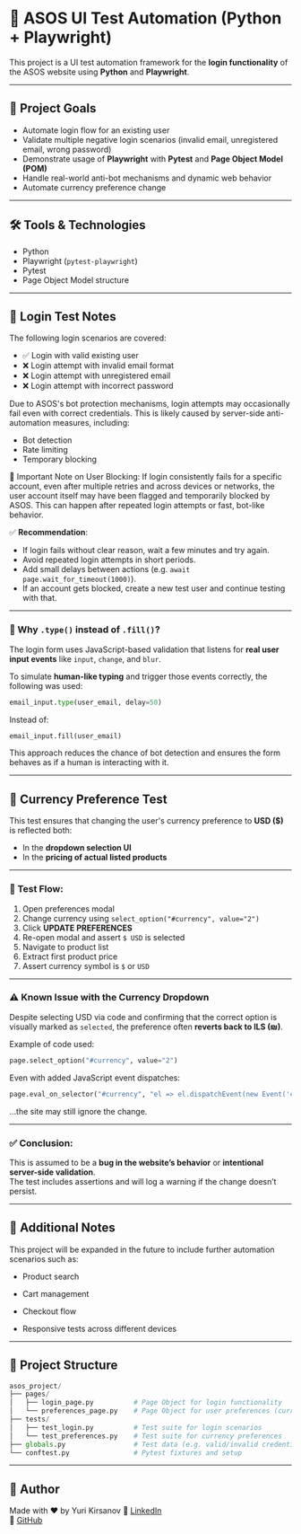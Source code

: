 # 🧪 ASOS UI Test Automation (Python + Playwright)

This project is a UI test automation framework for the **login functionality** of the ASOS website using **Python** and **Playwright**.

---

## 🎯 Project Goals

- Automate login flow for an existing user
- Validate multiple negative login scenarios (invalid email, unregistered email, wrong password)
- Demonstrate usage of **Playwright** with **Pytest** and **Page Object Model (POM)**
- Handle real-world anti-bot mechanisms and dynamic web behavior
- Automate currency preference change 

---

## 🛠️ Tools & Technologies

- Python
- Playwright (`pytest-playwright`)
- Pytest
- Page Object Model structure

---

## 🔐 Login Test Notes
The following login scenarios are covered:
- ✅ Login with valid existing user
- ❌ Login attempt with invalid email format
- ❌ Login attempt with unregistered email
- ❌ Login attempt with incorrect password

Due to ASOS's bot protection mechanisms, login attempts may occasionally fail even with correct credentials.
This is likely caused by server-side anti-automation measures, including:
- Bot detection
- Rate limiting
- Temporary blocking

🛑 Important Note on User Blocking:
If login consistently fails for a specific account, even after multiple retries and across devices or networks, the user account itself may have been flagged and temporarily blocked by ASOS.
This can happen after repeated login attempts or fast, bot-like behavior.

✅ **Recommendation**:  
- If login fails without clear reason, wait a few minutes and try again.
- Avoid repeated login attempts in short periods.
- Add small delays between actions (e.g. ```await page.wait_for_timeout(1000)```).
- If an account gets blocked, create a new test user and continue testing with that.

---

### 🤖 Why `.type()` instead of `.fill()`?

The login form uses JavaScript-based validation that listens for **real user input events** like `input`, `change`, and `blur`.

To simulate **human-like typing** and trigger those events correctly, the following was used:

```python
email_input.type(user_email, delay=50)
```

Instead of:

```python
email_input.fill(user_email)
```

This approach reduces the chance of bot detection and ensures the form behaves as if a human is interacting with it.

---

## 💱 Currency Preference Test

This test ensures that changing the user's currency preference to **USD ($)** is reflected both:

- In the **dropdown selection UI**
- In the **pricing of actual listed products**

---

### 🧪 Test Flow:

1. Open preferences modal  
2. Change currency using `select_option("#currency", value="2")`  
3. Click **UPDATE PREFERENCES**  
4. Re-open modal and assert `$ USD` is selected  
5. Navigate to product list  
6. Extract first product price  
7. Assert currency symbol is `$` or `USD`

---

### ⚠️ Known Issue with the Currency Dropdown

Despite selecting USD via code and confirming that the correct option is visually marked as `selected`, the preference often **reverts back to ILS (₪)**.

Example of code used:

```python
page.select_option("#currency", value="2")
```

Even with added JavaScript event dispatches:

```python
page.eval_on_selector("#currency", "el => el.dispatchEvent(new Event('change', { bubbles: true }))")
```

…the site may still ignore the change.

---

### ✅ Conclusion:

This is assumed to be a **bug in the website’s behavior** or **intentional server-side validation**.  
The test includes assertions and will log a warning if the change doesn’t persist.

---

## 📌 Additional Notes
This project will be expanded in the future to include further automation scenarios such as:

- Product search

- Cart management

- Checkout flow

- Responsive tests across different devices

---

## 📂 Project Structure

```python
asos_project/
├── pages/
│   ├── login_page.py          # Page Object for login functionality
│   └── preferences_page.py    # Page Object for user preferences (currency)
├── tests/
│   ├── test_login.py          # Test suite for login scenarios
│   └── test_preferences.py    # Test suite for currency preferences
├── globals.py                 # Test data (e.g. valid/invalid credentials)
└── conftest.py                # Pytest fixtures and setup
```

---

## 🙋 Author
Made with ❤️ by Yuri Kirsanov
🔗 [LinkedIn](https://www.linkedin.com/in/yuri-kirsanov/)  
🐙 [GitHub](https://github.com/RedlineQA)